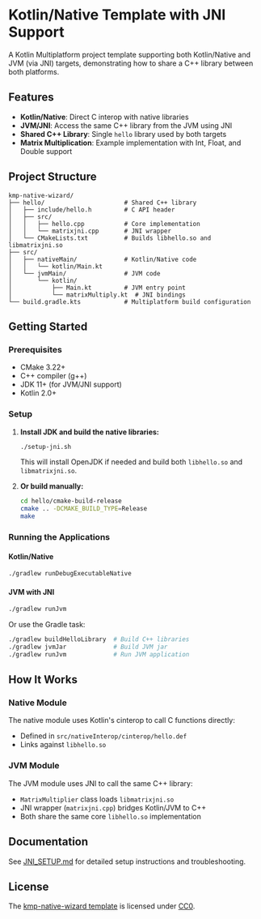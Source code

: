# Kotlin/Native Template with JNI Support

A Kotlin Multiplatform project template supporting both Kotlin/Native and JVM (via JNI) targets, demonstrating how to share a C++ library between both platforms.

## Features

- **Kotlin/Native**: Direct C interop with native libraries
- **JVM/JNI**: Access the same C++ library from the JVM using JNI
- **Shared C++ Library**: Single `hello` library used by both targets
- **Matrix Multiplication**: Example implementation with Int, Float, and Double support

## Project Structure

```
kmp-native-wizard/
├── hello/                      # Shared C++ library
│   ├── include/hello.h         # C API header
│   ├── src/
│   │   ├── hello.cpp           # Core implementation
│   │   └── matrixjni.cpp       # JNI wrapper
│   └── CMakeLists.txt          # Builds libhello.so and libmatrixjni.so
├── src/
│   ├── nativeMain/             # Kotlin/Native code
│   │   └── kotlin/Main.kt
│   └── jvmMain/                # JVM code
│       └── kotlin/
│           ├── Main.kt         # JVM entry point
│           └── matrixMultiply.kt  # JNI bindings
└── build.gradle.kts            # Multiplatform build configuration
```

## Getting Started

### Prerequisites

- CMake 3.22+
- C++ compiler (g++)
- JDK 11+ (for JVM/JNI support)
- Kotlin 2.0+

### Setup

1. **Install JDK and build the native libraries:**
   ```bash
   ./setup-jni.sh
   ```
   
   This will install OpenJDK if needed and build both `libhello.so` and `libmatrixjni.so`.

2. **Or build manually:**
   ```bash
   cd hello/cmake-build-release
   cmake .. -DCMAKE_BUILD_TYPE=Release
   make
   ```

### Running the Applications

#### Kotlin/Native
```bash
./gradlew runDebugExecutableNative
```

#### JVM with JNI
```bash
./gradlew runJvm
```

Or use the Gradle task:
```bash
./gradlew buildHelloLibrary  # Build C++ libraries
./gradlew jvmJar             # Build JVM jar
./gradlew runJvm             # Run JVM application
```

## How It Works

### Native Module
The native module uses Kotlin's cinterop to call C functions directly:
- Defined in `src/nativeInterop/cinterop/hello.def`
- Links against `libhello.so`

### JVM Module
The JVM module uses JNI to call the same C++ library:
- `MatrixMultiplier` class loads `libmatrixjni.so`
- JNI wrapper (`matrixjni.cpp`) bridges Kotlin/JVM to C++
- Both share the same core `libhello.so` implementation

## Documentation

See [JNI_SETUP.md](JNI_SETUP.md) for detailed setup instructions and troubleshooting.

## License

The [kmp-native-wizard template](https://github.com/Kotlin/kmp-native-wizard/) is licensed under [CC0](https://creativecommons.org/publicdomain/zero/1.0/deed.en).


